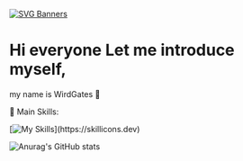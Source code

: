[![SVG Banners](https://svg-banners.vercel.app/api?type=glitch&text1=Bot-Codes&width=800&height=200)](https://github.com/Akshay090/svg-banners)

# Hi everyone Let me introduce myself, 
my name is WirdGates 👋 

🥇 Main Skills:

[![My Skills](https://skillicons.dev/icons?i=cpp,c,androidstudio,visualstudio,)](https://skillicons.dev)


![Anurag's GitHub stats](https://github-readme-stats.vercel.app/api?username=bot-codes&show_icons=true&theme=radical)
